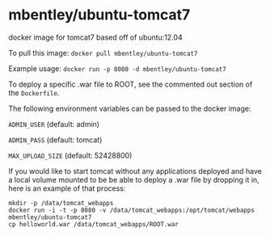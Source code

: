 mbentley/ubuntu-tomcat7
==================

docker image for tomcat7
based off of ubuntu:12.04

To pull this image:
`docker pull mbentley/ubuntu-tomcat7`

Example usage:
`docker run -p 8080 -d mbentley/ubuntu-tomcat7`

To deploy a specific .war file to ROOT, see the commented out section of the `Dockerfile`.

The following environment variables can be passed to the docker image:

`ADMIN_USER` (default: admin)

`ADMIN_PASS` (default: tomcat)

`MAX_UPLOAD_SIZE` (default: 52428800)


If you would like to start tomcat without any applications deployed and have a local volume mounted to be be able to deploy a .war file by dropping it in, here is an example of that process:
```
mkdir -p /data/tomcat_webapps
docker run -i -t -p 8080 -v /data/tomcat_webapps:/opt/tomcat/webapps mbentley/ubuntu-tomcat7
cp helloworld.war /data/tomcat_webapps/ROOT.war

```
